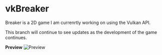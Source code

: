 # vkBreaker

Breaker is a 2D game I am currenrtly working on using the Vulkan API. 

This branch will continue to see updates as the development of the game continues.


**Preview**
![Preview](/images/vk2DGame.gif)
